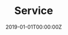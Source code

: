 ---
title: "Service"  # Add a page title.
summary: "Contribution to the scientific community"  # Add a page description.
date: "2019-01-01T00:00:00Z"  # Add today's date.
type: "widget_page"  # Page type is a Widget Page
---